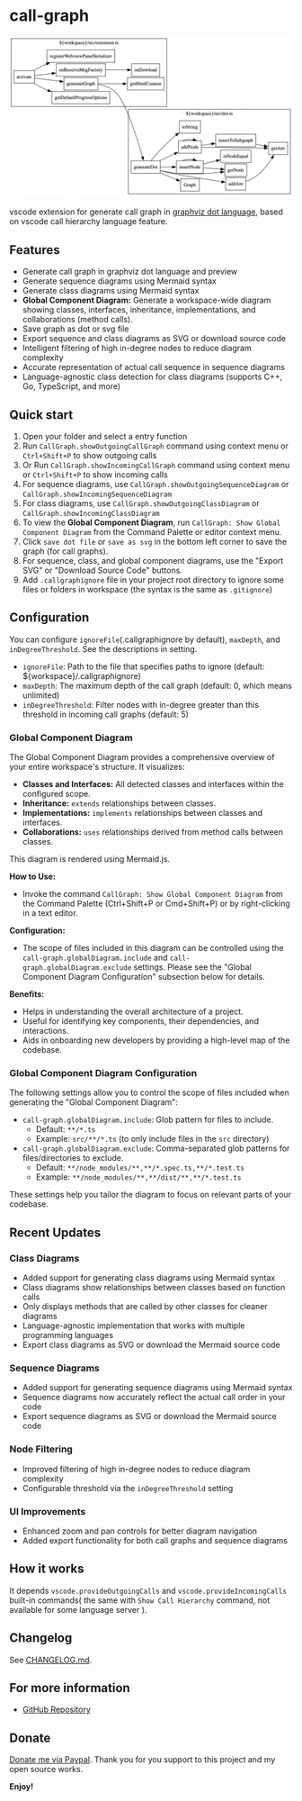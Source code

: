 # call-graph

![](images/call_graph_outgoing.jpg)

vscode extension for generate call graph in [graphviz dot language](https://www.graphviz.org/doc/info/lang.html), based on vscode call hierarchy language feature.

## Features

-   Generate call graph in graphviz dot language and preview
-   Generate sequence diagrams using Mermaid syntax
-   Generate class diagrams using Mermaid syntax
-   **Global Component Diagram:** Generate a workspace-wide diagram showing classes, interfaces, inheritance, implementations, and collaborations (method calls).
-   Save graph as dot or svg file
-   Export sequence and class diagrams as SVG or download source code
-   Intelligent filtering of high in-degree nodes to reduce diagram complexity
-   Accurate representation of actual call sequence in sequence diagrams
-   Language-agnostic class detection for class diagrams (supports C++, Go, TypeScript, and more)

## Quick start

1. Open your folder and select a entry function
2. Run `CallGraph.showOutgoingCallGraph` command using context menu or `Ctrl+Shift+P` to show outgoing calls
3. Or Run `CallGraph.showIncomingCallGraph` command using context menu or `Ctrl+Shift+P` to show incoming calls
4. For sequence diagrams, use `CallGraph.showOutgoingSequenceDiagram` or `CallGraph.showIncomingSequenceDiagram`
5. For class diagrams, use `CallGraph.showOutgoingClassDiagram` or `CallGraph.showIncomingClassDiagram`
6. To view the **Global Component Diagram**, run `CallGraph: Show Global Component Diagram` from the Command Palette or editor context menu.
7. Click `save dot file` or `save as svg` in the bottom left corner to save the graph (for call graphs).
8. For sequence, class, and global component diagrams, use the "Export SVG" or "Download Source Code" buttons.
8. Add `.callgraphignore` file in your project root directory to ignore some files or folders in workspace (the syntax is the same as `.gitignore`)

## Configuration

You can configure `ignoreFile`(.callgraphignore by default), `maxDepth`, and `inDegreeThreshold`. See the descriptions in setting.

- `ignoreFile`: Path to the file that specifies paths to ignore (default: ${workspace}/.callgraphignore)
- `maxDepth`: The maximum depth of the call graph (default: 0, which means unlimited)
- `inDegreeThreshold`: Filter nodes with in-degree greater than this threshold in incoming call graphs (default: 5)

### Global Component Diagram

The Global Component Diagram provides a comprehensive overview of your entire workspace's structure. It visualizes:

-   **Classes and Interfaces:** All detected classes and interfaces within the configured scope.
-   **Inheritance:** `extends` relationships between classes.
-   **Implementations:** `implements` relationships between classes and interfaces.
-   **Collaborations:** `uses` relationships derived from method calls between classes.

This diagram is rendered using Mermaid.js.

**How to Use:**
-   Invoke the command `CallGraph: Show Global Component Diagram` from the Command Palette (Ctrl+Shift+P or Cmd+Shift+P) or by right-clicking in a text editor.

**Configuration:**
-   The scope of files included in this diagram can be controlled using the `call-graph.globalDiagram.include` and `call-graph.globalDiagram.exclude` settings. Please see the "Global Component Diagram Configuration" subsection below for details.

**Benefits:**
-   Helps in understanding the overall architecture of a project.
-   Useful for identifying key components, their dependencies, and interactions.
-   Aids in onboarding new developers by providing a high-level map of the codebase.

### Global Component Diagram Configuration

The following settings allow you to control the scope of files included when generating the "Global Component Diagram":

-   `call-graph.globalDiagram.include`: Glob pattern for files to include.
    -   Default: `**/*.ts`
    -   Example: `src/**/*.ts` (to only include files in the `src` directory)
-   `call-graph.globalDiagram.exclude`: Comma-separated glob patterns for files/directories to exclude.
    -   Default: `**/node_modules/**,**/*.spec.ts,**/*.test.ts`
    -   Example: `**/node_modules/**,**/dist/**,**/*.test.ts`

These settings help you tailor the diagram to focus on relevant parts of your codebase.

## Recent Updates

### Class Diagrams
- Added support for generating class diagrams using Mermaid syntax
- Class diagrams show relationships between classes based on function calls
- Only displays methods that are called by other classes for cleaner diagrams
- Language-agnostic implementation that works with multiple programming languages
- Export class diagrams as SVG or download the Mermaid source code

### Sequence Diagrams
- Added support for generating sequence diagrams using Mermaid syntax
- Sequence diagrams now accurately reflect the actual call order in your code
- Export sequence diagrams as SVG or download the Mermaid source code

### Node Filtering
- Improved filtering of high in-degree nodes to reduce diagram complexity
- Configurable threshold via the `inDegreeThreshold` setting

### UI Improvements
- Enhanced zoom and pan controls for better diagram navigation
- Added export functionality for both call graphs and sequence diagrams

## How it works

It depends `vscode.provideOutgoingCalls` and `vscode.provideIncomingCalls` built-in commands( the same with `Show Call Hierarchy` command, not available for some language server ).

## Changelog

See [CHANGELOG.md](./CHANGELOG.md).

## For more information

-   [GitHub Repository](https://github.com/beicause/call-graph)

## Donate

[Donate me via Paypal](https://paypal.me/beicause). Thank you for you support to this project and my open source works.

**Enjoy!**
